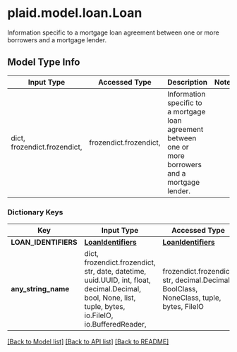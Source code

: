 # plaid.model.loan.Loan

Information specific to a mortgage loan agreement between one or more borrowers and a mortgage lender.

## Model Type Info
Input Type | Accessed Type | Description | Notes
------------ | ------------- | ------------- | -------------
dict, frozendict.frozendict,  | frozendict.frozendict,  | Information specific to a mortgage loan agreement between one or more borrowers and a mortgage lender. | 

### Dictionary Keys
Key | Input Type | Accessed Type | Description | Notes
------------ | ------------- | ------------- | ------------- | -------------
**LOAN_IDENTIFIERS** | [**LoanIdentifiers**](LoanIdentifiers.md) | [**LoanIdentifiers**](LoanIdentifiers.md) |  | 
**any_string_name** | dict, frozendict.frozendict, str, date, datetime, uuid.UUID, int, float, decimal.Decimal, bool, None, list, tuple, bytes, io.FileIO, io.BufferedReader,  | frozendict.frozendict, str, decimal.Decimal, BoolClass, NoneClass, tuple, bytes, FileIO | any string name can be used but the value must be the correct type | [optional]

[[Back to Model list]](../../README.md#documentation-for-models) [[Back to API list]](../../README.md#documentation-for-api-endpoints) [[Back to README]](../../README.md)

